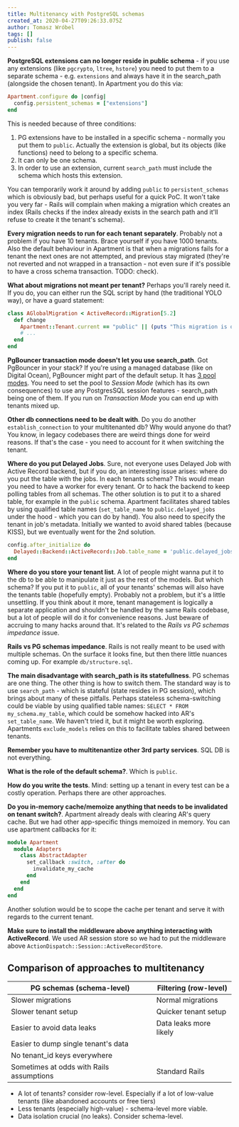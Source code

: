 ```yaml
---
title: Multitenancy with PostgreSQL schemas
created_at: 2020-04-27T09:26:33.075Z
author: Tomasz Wróbel
tags: []
publish: false
---
```


<!--
Alternative titles:
* Multitenancy with PostgreSQL schemas - navigating the minefield
* Multitenancy with PostgreSQL schemas - read before you go there

a series of blogposts?
* approaches to multitenancy
* pg schemas pitfalls
* performance
-->

**PostgreSQL extensions can no longer reside in public schema** - if you use any extensions (like `pgcrypto`, `ltree`, `hstore`) you need to put them to a separate schema - e.g. `extensions` and always have it in the search_path (alongside the chosen tenant). In Apartment you do this via:

```ruby
Apartment.configure do |config|
  config.persistent_schemas = ["extensions"]
end
```

This is needed because of three conditions:

1. PG extensions have to be installed in a specific schema - normally you put them to `public`. Actually the extension is global, but its objects (like functions) need to belong to a specific schema.
2. It can only be one schema.
3. In order to use an extension, current `search_path` must include the schema which hosts this extension.

You can temporarily work it around by adding `public` to `persistent_schemas` which is obviously bad, but perhaps useful for a quick PoC. It won't take you very far - Rails will complain when making a migration which creates an index (Rails checks if the index already exists in the search path and it'll refuse to create it the tenant's schema).

**Every migration needs to run for each tenant separately**. Probably not a problem if you have 10 tenants. Brace yourself if you have 1000 tenants. Also the default behaviour in Apartment is that when a migrations fails for a tenant the next ones are not attempted, and previous stay migrated (they're not reverted and not wrapped in a transaction - not even sure if it's possible to have a cross schema transaction. TODO: check).

**What about migrations not meant per tenant?** Perhaps you'll rarely need it. If you do, you can either run the SQL script by hand (the traditional YOLO way), or have a guard statement:

```ruby
class AGlobalMigration < ActiveRecord::Migration[5.2]
  def change
    Apartment::Tenant.current == "public" || (puts "This migration is only meant for public schema, skipping."; return)
    # ...
  end
end
```

**PgBouncer transaction mode doesn't let you use search_path**. Got PgBouncer in your stack? If you're using a managed database (like on Digital Ocean), PgBouncer might part of the default setup. It has [3 pool modes](https://www.pgbouncer.org/features.html). You need to set the pool to _Session Mode_ (which has its own consequences) to use any PostgresSQL session features - search_path being one of them. If you run on _Transaction Mode_ you can end up with tenants mixed up.

**Other db connections need to be dealt with**. Do you do another `establish_connection` to your multitenanted db? Why would anyone do that? You know, in legacy codebases there are weird things done for weird reasons. If that's the case - you need to account for it when switching the tenant. 

**Where do you put Delayed Jobs**. Sure, not everyone uses Delayed Job with Active Record backend, but if you do, an interesting issue arises: where do you put the table with the jobs. In each tenants schema? This would mean you need to have a worker for every tenant. Or to hack the backend to keep polling tables from all schemas. The other solution is to put it to a shared table, for example in the `public` schema. Apartment facilitates shared tables by using qualified table names (`set_table_name` to `public.delayed_jobs` under the hood - which you can do by hand). You also need to specify the tenant in job's metadata. Initially we wanted to avoid shared tables (because KISS), but we eventually went for the 2nd solution.

```ruby
config.after_initialize do
  Delayed::Backend::ActiveRecord::Job.table_name = 'public.delayed_jobs'
end
```

**Where do you store your tenant list**. A lot of people might wanna put it to the db to be able to manipulate it just as the rest of the models. But which schema? If you put it to `public`, all of your tenants' schemas will also have the tenants table (hopefully empty). Probably not a problem, but it's a little unsettling. If you think about it more, tenant management is logically a separate application and shouldn't be handled by the same Rails codebase, but a lot of people will do it for convenience reasons. Just beware of accruing to many hacks around that. It's related to the _Rails vs PG schemas impedance_ issue.

**Rails vs PG schemas impedance**. Rails is not really meant to be used with multiple schemas. On the surface it looks fine, but then there little nuances coming up. For example `db/structure.sql`. 

**The main disadvantage with search_path is its statefullness**. PG schemas are one thing. The other thing is how to switch them. The standard way is to use `search_path` - which is stateful (state resides in PG session), which brings about many of these pitfalls. Perhaps stateless schema-switching could be viable by using qualified table names: `SELECT * FROM my_schema.my_table`, which could be somehow hacked into AR's `set_table_name`. We haven't tried it, but it might be worth exploring. Apartments `exclude_models` relies on this to facilitate tables shared between tenants.

**Remember you have to multitenantize other 3rd party services**. SQL DB is not everything.

**What is the role of the default schema?**. Which is `public`.

**How do you write the tests**. Mind: setting up a tenant in every test can be a costly operation. Perhaps there are other approaches.

**Do you in-memory cache/memoize anything that needs to be invalidated on tenant switch?**. Apartment already deals with clearing AR's query cache. But we had other app-specific things memoized in memory. You can use apartment callbacks for it:

```ruby
module Apartment
  module Adapters
    class AbstractAdapter
      set_callback :switch, :after do
        invalidate_my_cache
      end
    end
  end
end
```

Another solution would be to scope the cache per tenant and serve it with regards to the current tenant.

**Make sure to install the middleware above anything interacting with ActiveRecord**. We used AR session store so we had to put the middleware above `ActionDispatch::Session::ActiveRecordStore`.


## Comparison of approaches to multitenancy

| PG schemas (schema-level) | Filtering (row-level) |
|------------|-----------|
| Slower migrations | Normal migrations |
| Slower tenant setup | Quicker tenant setup |
| Easier to avoid data leaks | Data leaks more likely |
| Easier to dump single tenant's data | |
| No tenant_id keys everywhere | |
| Sometimes at odds with Rails assumptions | Standard Rails |

* A lot of tenants? consider row-level. Especially if a lot of low-value tenants (like abandoned accounts or free tiers)
* Less tenants (especially high-value) - schema-level more viable.
* Data isolation crucial (no leaks). Consider schema-level.


